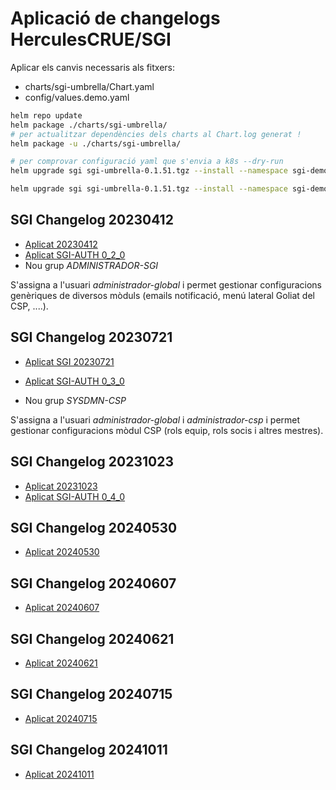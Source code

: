 # Aplicació de changelogs HerculesCRUE/SGI


Aplicar els canvis necessaris als fitxers:

 * charts/sgi-umbrella/Chart.yaml
 * config/values.demo.yaml


```bash
helm repo update
helm package ./charts/sgi-umbrella/
# per actualitzar dependències dels charts al Chart.log generat !
helm package -u ./charts/sgi-umbrella/

# per comprovar configuració yaml que s'envia a k8s --dry-run
helm upgrade sgi sgi-umbrella-0.1.51.tgz --install --namespace sgi-demo -f ./config/values.demo.yaml --dry-run  > dry_run_0.1.51-upgrade.yml

helm upgrade sgi sgi-umbrella-0.1.51.tgz --install --namespace sgi-demo -f ./config/values.demo.yaml
```

## SGI Changelog 20230412

* [Aplicat 20230412](https://github.com/HerculesCRUE/SGI/blob/main/changelog/20230412.md)
* [Aplicat SGI-AUTH 0_2_0](https://github.com/HerculesCRUE/SGI/blob/main/sgi-auth/changelog/v0_2_0.md)
* Nou grup *ADMINISTRADOR-SGI*

S'assigna a l'usuari *administrador-global* i permet gestionar configuracions genèriques de diversos mòduls (emails notificació, menú lateral Goliat del CSP, ....).

## SGI Changelog 20230721

* [Aplicat SGI 20230721](https://github.com/HerculesCRUE/SGI/blob/main/changelog/20230721.md)
* [Aplicat SGI-AUTH 0_3_0](https://github.com/HerculesCRUE/SGI/blob/main/sgi-auth/changelog/v0_3_0.md)

* Nou grup *SYSDMN-CSP*

S'assigna a l'usuari *administrador-global* i *administrador-csp* i permet gestionar configuracions mòdul CSP (rols equip, rols socis i altres mestres).

## SGI Changelog 20231023

* [Aplicat 20231023](https://github.com/HerculesCRUE/SGI/blob/main/changelog/20231023.md)
* [Aplicat SGI-AUTH 0_4_0](https://github.com/HerculesCRUE/SGI/blob/main/sgi-auth/changelog/v0_4_0.md)

## SGI Changelog 20240530

* [Aplicat 20240530](https://github.com/HerculesCRUE/SGI/blob/main/changelog/20240530.md)

## SGI Changelog 20240607

* [Aplicat 20240607](https://github.com/HerculesCRUE/SGI/blob/main/changelog/20240607.md)

## SGI Changelog 20240621

* [Aplicat 20240621](https://github.com/HerculesCRUE/SGI/blob/main/changelog/20240621.md)

## SGI Changelog 20240715

* [Aplicat 20240715](https://github.com/HerculesCRUE/SGI/blob/main/changelog/20240715.md)

## SGI Changelog 20241011

* [Aplicat 20241011](https://github.com/HerculesCRUE/SGI/blob/main/changelog/20241011.md)
